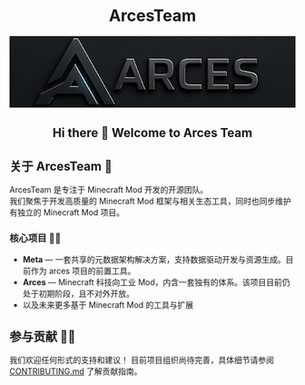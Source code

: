 <div align="center">

# ArcesTeam

![ArcesTeam Logo](https://github.com/ArcesTeam/.github/blob/main/assets/ArcesTeam_Logo.png)

## Hi there 👋 Welcome to Arces Team

</div>

## 关于 ArcesTeam 🌈

ArcesTeam 是专注于 Minecraft Mod 开发的开源团队。  
我们聚焦于开发高质量的 Minecraft Mod 框架与相关生态工具，同时也同步维护有独立的 Minecraft Mod 项目。

### 核心项目 👩‍💻

- **Meta** — 一套共享的元数据架构解决方案，支持数据驱动开发与资源生成。目前作为 arces 项目的前置工具。
- **Arces** — Minecraft 科技向工业 Mod，内含一套独有的体系。该项目目前仍处于初期阶段，且不对外开放。
- 以及未来更多基于 Minecraft Mod 的工具与扩展

## 参与贡献 🙋‍♀️

我们欢迎任何形式的支持和建议！
目前项目组织尚待完善，具体细节请参阅 [CONTRIBUTING.md](https://github.com/ArcesTeam/.github/blob/main/CONTERIBUTING.md) 了解贡献指南。
